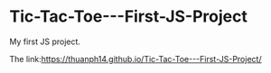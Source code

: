 # Tic-Tac-Toe---First-JS-Project
My first JS project.

The link:https://thuanph14.github.io/Tic-Tac-Toe---First-JS-Project/
